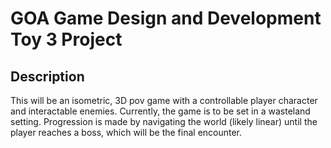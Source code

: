 # GOA Game Design and Development Toy 3 Project
## Description
This will be an isometric, 3D pov game with a controllable player character and interactable enemies. Currently, the game is to be set in a wasteland setting. Progression is made by navigating the world (likely linear) until the player reaches a boss, which will be the final encounter.